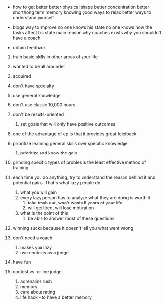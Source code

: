 - how to get better
better physical shape
better concentration
better short/long term memory
knowing good ways to relax
better ways to understand yourself

- blogs way to improve
no one knows his state
no one knows how the tasks affect his state
main reason why coaches exists
why you shouldn't have a coach

- obtain feedback
1. train basic skills in other areas of your life
1. wanted to be all arounder
1. acquired 
1. don't have specialty
1. use general knowledge
1. don't use classic 10,000 hours

1. don't be results-oriented
   1. set goals that will only have positive outcomes
1. one of the advantage of cp is that it provides great feedback
1. prioritize learning general skills over specific knowledge
   1. prioritize and know the gain
1. grinding specific types of probles is the least effective method of training
1. each time you do anything, try to understand the reason behind it and potential gains.  That's what lazy people do.
   1. what you will gain
   1. every lazy person has to analyze what they are doing is
      worth it
      1. take trash out, won't waste 5 years of your life
      1. will get tired, will lose motivation
   1. what is the point of this
      1. be able to answer most of these questions
1. winning sucks because it doesn't tell you what went wrong
1. don't need a coach
   1. makes you lazy
   1. use contests as a judge
1. have fun

1. contest vs. online judge
   1. adrenaline rush
   1. memory
   1. care about rating
   1. life hack - to have a better memory
